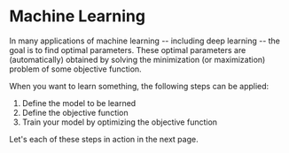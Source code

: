 <!---# 機械学習-->
# Machine Learning

<!---ニューラルネットワークを含む多くの機械学習における学習タスクは最適なパラメータを探す問題です。
最適なパラメータは目的関数の最小化（最大化）問題を解くことで自動的に得られます。-->
In many applications of machine learning -- including deep learning -- the goal is to find optimal parameters.
These optimal parameters are (automatically) obtained by solving the minimization (or maximization) problem of some objective function.


<!---一般に何かを学習させたいという場合は次のステップからなります。-->
When you want to learn something, the following steps can be applied:

<!---
1. 学習対象のモデルを定義する
2. 目的関数を定義する
3. 目的関数を最適化することで，モデルを学習する
-->

1. Define the model to be learned
2. Define the objective function
3. Train your model by optimizing the objective function

<!--- これらを順番にみていきましょう。-->
Let's each of these steps in action in the next page.

